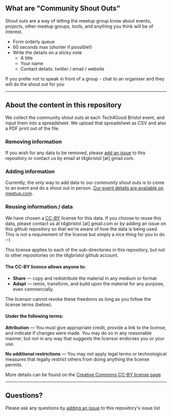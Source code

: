 
## What are "Community Shout Outs"

Shout outs are a way of letting the meetup group know about events, projects, other meetup groups, tools, and anything you think will be of interest. 

* Form orderly queue
* 60 seconds max (shorter if possible!)
* Write the details on a sticky note
    * A title
    * Your name
    * Contact details: twitter / email / website
    
If you prefer not to speak in front of a group - chat to an organiser and they will do the shout out for you

---

## About the content in this repository

We collect the community shout outs at each Tech4Good Bristol event, and input them into a spreadsheet. We upload that spreadsheet as CSV and also a PDF print out of the file.

### Removing information

If you wish for any data to be removed, please [add an issue](https://github.com/Tech4GoodBristol/t4gb-community-shout-outs/issues) to this repository or contact us by email at t4gbristol [at] gmail.com.

### Adding information

Currently, the only way to add data to our community shout outs is to come to an event and do a shout out in person. [Our event details are available on meetup.com](https://www.meetup.com/Tech4Good-Bristol/).

### Reusing information / data

We have chosen a [CC-BY](https://creativecommons.org/licenses/by/4.0/) license for this data. If you choose to reuse this data, please contact us at t4gbristol [at] gmail.com or by adding an issue on this github repository so that we're aware of how the data is being used. This is not a requirement of the license but simply a nice thing for you to do :-) 

This license applies to each of the sub-directories in this repository, but not to other repositories on the t4gbristol github account.

#### The CC-BY licence allows anyone to:

* **Share** — copy and redistribute the material in any medium or format
* **Adapt** — remix, transform, and build upon the material for any purpose, even commercially.

The licensor cannot revoke these freedoms as long as you follow the license terms (below).

#### Under the following terms:

**Attribution**  — You must give appropriate credit, provide a link to the license, and indicate if changes were made. You may do so in any reasonable manner, but not in any way that suggests the licensor endorses you or your use.

**No additional restrictions** — You may not apply legal terms or technological measures that legally restrict others from doing anything the license permits.

More details can be found on the [Creative Commons CC-BY license page](https://creativecommons.org/licenses/by/4.0/)

---

## Questions?

Please ask any questions by [adding an issue](https://github.com/Tech4GoodBristol/t4gb-community-shout-outs/issues) to this repository's issue list
